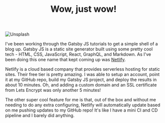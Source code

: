 ﻿---
title: Wow, just wow!
subTitle: Netlify amazes
category: "DevOps"
cover: jason-lam-1331213-unsplash.jpg
---
![Unsplash](jason-lam-1331213-unsplash.jpg)

I've been working through the Gatsby JS tutorials to get a simple shell of a blog up. Gatsby JS is a static site generator built using some pretty cool tech - HTML, CSS, JavaScript, React, GraphQL, and Markdown. As I've been doing this one name that kept coming up was [Netlify](https://www.netlify.com/).

Netlify is a cloud based company that provides serverless hosting for static sites. Their free tier is pretty amazing. I was able to setup an account, point it at my GitHub repo, build my Gatsby JS project, and deploy the results in about 10 minutes. Oh, and adding a custom domain and an SSL certificate from Lets Encrypt was only another 5 minutes!

The other super cool feature for me is that, out of the box and without me needing to do any extra configuring, Netlify will automatically update based on me pushing updates to my GitHub repo! It's like I have a mini CI and CD pipeline and I barely did anything.
